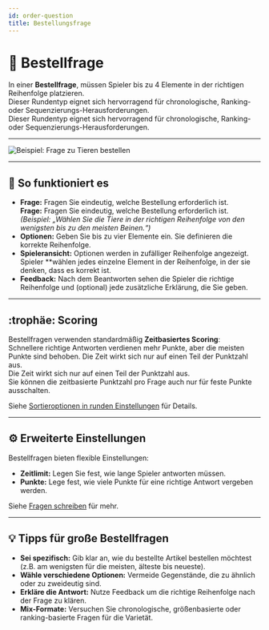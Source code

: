 ```yaml
---
id: order-question
title: Bestellungsfrage
---
```


# 🔀 Bestellfrage

In einer **Bestellfrage**, müssen Spieler bis zu 4 Elemente in der richtigen Reihenfolge platzieren.\
Dieser Rundentyp eignet sich hervorragend für chronologische, Ranking- oder Sequenzierungs-Herausforderungen.\
Dieser Rundentyp eignet sich hervorragend für chronologische, Ranking- oder Sequenzierungs-Herausforderungen.

---

![Beispiel: Frage zu Tieren bestellen](/images/question-modes/order-question/order-question-example.png)

---

## 📝 So funktioniert es

- **Frage:** Fragen Sie eindeutig, welche Bestellung erforderlich ist.\
  **Frage:** Fragen Sie eindeutig, welche Bestellung erforderlich ist.\
  _(Beispiel: „Wählen Sie die Tiere in der richtigen Reihenfolge von den wenigsten bis zu den meisten Beinen.“)_
- **Optionen:** Geben Sie bis zu vier Elemente ein. Sie definieren die korrekte Reihenfolge.
- **Spieleransicht:** Optionen werden in zufälliger Reihenfolge angezeigt. Spieler \*\*wählen jedes einzelne Element in der Reihenfolge, in der sie denken, dass es korrekt ist.
- **Feedback:** Nach dem Beantworten sehen die Spieler die richtige Reihenfolge und (optional) jede zusätzliche Erklärung, die Sie geben.

---

## :trophäe: Scoring

Bestellfragen verwenden standardmäßig **Zeitbasiertes Scoring**:\
Schnellere richtige Antworten verdienen mehr Punkte, aber die meisten Punkte sind behoben. Die Zeit wirkt sich nur auf einen Teil der Punktzahl aus.\
Die Zeit wirkt sich nur auf einen Teil der Punktzahl aus.\
Sie können die zeitbasierte Punktzahl pro Frage auch nur für feste Punkte ausschalten.

Siehe [Sortieroptionen in runden Einstellungen](../editor/008-round-options.md#-scoring-options) für Details.

---

## ⚙️ Erweiterte Einstellungen

Bestellfragen bieten flexible Einstellungen:

- **Zeitlimit:** Legen Sie fest, wie lange Spieler antworten müssen.
- **Punkte:** Lege fest, wie viele Punkte für eine richtige Antwort vergeben werden.

Siehe [Fragen schreiben](../editor/005-writing-questions.md) für mehr.

---

## 💡 Tipps für große Bestellfragen

- **Sei spezifisch:** Gib klar an, wie du bestellte Artikel bestellen möchtest (z.B. am wenigsten für die meisten, älteste bis neueste).
- **Wähle verschiedene Optionen:** Vermeide Gegenstände, die zu ähnlich oder zu zweideutig sind.
- **Erkläre die Antwort:** Nutze Feedback um die richtige Reihenfolge nach der Frage zu klären.
- **Mix-Formate:** Versuchen Sie chronologische, größenbasierte oder ranking-basierte Fragen für die Varietät.

